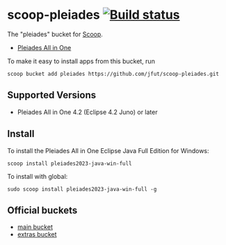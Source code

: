 # scoop-pleiades [![Build status](https://ci.appveyor.com/api/projects/status/6jgpvtxarwl8lkki?svg=true)](https://ci.appveyor.com/project/jfut/scoop-pleiades)

The "pleiades" bucket for [Scoop](http://scoop.sh).

- [Pleiades All in One](http://mergedoc.osdn.jp/)

To make it easy to install apps from this bucket, run

```
scoop bucket add pleiades https://github.com/jfut/scoop-pleiades.git
```

## Supported Versions

- Pleiades All in One 4.2 (Eclipse 4.2 Juno) or later

## Install

To install the Pleiades All in One Eclipse Java Full Edition for Windows:

```
scoop install pleiades2023-java-win-full
```

To install with global:

```
sudo scoop install pleiades2023-java-win-full -g
```

## Official buckets

- [main bucket](https://github.com/ScoopInstaller/Main)
- [extras bucket](https://github.com/ScoopInstaller/Extras)


